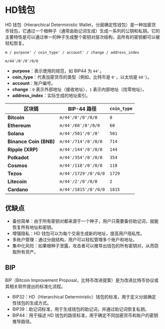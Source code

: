# HD钱包

HD 钱包（Hierarchical Deterministic Wallet，分层确定性钱包）是一种加密货币钱包，它通过一个根种子（通常由助记词生成）生成一系列的公钥和私钥。它的主要特性是可以通过单一的种子生成整个密钥对层次结构，且所有的密钥都可以被轻松恢复。

`m / purpose' / coin_type' / account' / change / address_index`

`m/44'/0'/0'/0/0`

- **purpose**：表示使用的规范，如 BIP44 为 `44'`。
- **coin_type**：代表加密货币的类型（例如，比特币是 `0'`，以太坊是 `60'`）。
- **account**：账户编号。
- **change**：`0` 表示外部地址（接收地址），`1` 表示内部地址（找零地址）。
- **address_index**：实际生成的地址索引。

| 区块链          | BIP-44 路径                       | `coin_type` |
|-----------------|-----------------------------------|-------------|
| **Bitcoin**     | `m/44'/0'/0'/0/0`                 | `0`         |
| **Ethereum**    | `m/44'/60'/0'/0/0`                | `60`        |
| **Solana**      | `m/44'/501'/0'/0'`                | `501`       |
| **Binance Coin (BNB)** | `m/44'/714'/0'/0/0`          | `714`       |
| **Ripple (XRP)**| `m/44'/144'/0'/0/0`               | `144`       |
| **Polkadot**    | `m/44'/354'/0'/0/0`               | `354`       |
| **Cosmos**      | `m/44'/118'/0'/0/0`               | `118`       |
| **Tezos**       | `m/44'/1729'/0'/0/0`              | `1729`      |
| **Litecoin**    | `m/44'/2'/0'/0/0`                 | `2`         |
| **Cardano**     | `m/44'/1815'/0'/0/0`              | `1815`      |

<DocsAD/>

## 优缺点

* 备份简单：由于所有密钥对都来源于一个种子，用户只需要备份助记词，就能恢复所有地址和密钥。
* 增强隐私：HD 钱包可以为每个交易生成新的地址，提高用户隐私性。
* 多账户管理：通过分层结构，用户可以轻松管理多个账户和地址。
* 集中化风险：如果根种子泄露，攻击者可以推导出钱包的所有密钥对，从而窃取所有资产。

## BIP

BIP（Bitcoin Improvement Proposal，比特币改进提案）是为改进比特币协议或其相关软件提出的标准化流程。

* BIP32：HD（Hierarchical Deterministic）钱包的标准，用于定义分层确定性钱包的生成方式。
* BIP39：助记词标准，用于生成钱包的助记词，并通过助记词恢复私钥。
* BIP44：用于描述 HD 钱包的路径标准，用于确定不同加密货币和账户的密钥推导路径。
